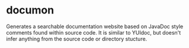 # documon
Generates a searchable documentation website based on JavaDoc style comments found within source code. It is similar to YUIdoc, but doesn't infer anything from the source code or directory stucture.
